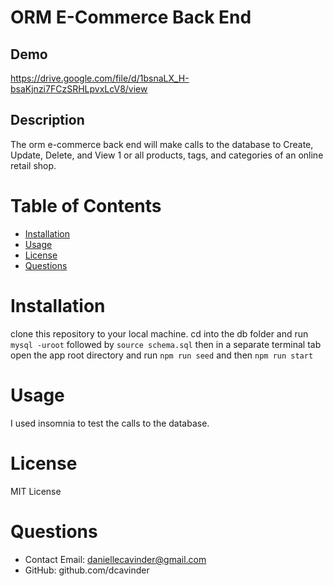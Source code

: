 # ORM E-Commerce Back End

## Demo
https://drive.google.com/file/d/1bsnaLX_H-bsaKjnzi7FCzSRHLpvxLcV8/view

## Description
The orm e-commerce back end will make calls to the database to Create, Update, Delete, and View 1 or all products, tags, and categories of an online retail shop. 

# Table of Contents 
* [Installation](#-Installation)
* [Usage](#-Usage)
* [License](#-License)
* [Questions](#-Questions)
    
# Installation
clone this repository to your local machine. cd into the db folder and run `mysql -uroot` followed by `source schema.sql` then in a separate terminal tab open the app root directory and run `npm run seed` and then `npm run start`

# Usage
I used insomnia to test the calls to the database.

# License 
MIT License 

# Questions 
* Contact Email: daniellecavinder@gmail.com
* GitHub: github.com/dcavinder